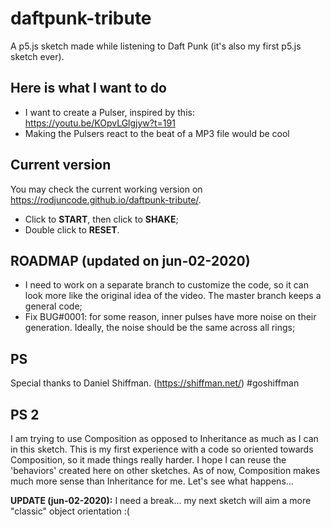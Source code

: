 # daftpunk-tribute
A p5.js sketch made while listening to Daft Punk (it's also my first p5.js sketch ever).


## Here is what I want to do
* I want to create a Pulser, inspired by this: https://youtu.be/KOpvLGlgjyw?t=191
* Making the Pulsers react to the beat of a MP3 file would be cool

## Current version
You may check the current working version on https://rodjuncode.github.io/daftpunk-tribute/.

* Click to **START**, then click to **SHAKE**;
* Double click to **RESET**.

## ROADMAP (updated on jun-02-2020)
* I need to work on a separate branch to customize the code, so it can look more like the original idea of the video. The master branch keeps a general code;
* Fix BUG#0001: for some reason, inner pulses have more noise on their generation. Ideally, the noise should be the same across all rings;

## PS
Special thanks to Daniel Shiffman. (https://shiffman.net/) #goshiffman

## PS 2
I am trying to use Composition as opposed to Inheritance as much as I can in this sketch. This is my first experience with a code so oriented towards Composition, so it made things really harder. I hope I can reuse the 'behaviors' created here on other sketches. As of now, Composition makes much more sense than Inheritance for me. Let's see what happens...

**UPDATE (jun-02-2020):** I need a break... my next sketch will aim a more "classic" object orientation :(

